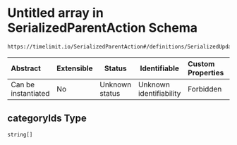# Untitled array in SerializedParentAction Schema

```txt
https://timelimit.io/SerializedParentAction#/definitions/SerializedUpdateCategorySortingAction/properties/categoryIds
```




| Abstract            | Extensible | Status         | Identifiable            | Custom Properties | Additional Properties | Access Restrictions | Defined In                                                                                        |
| :------------------ | ---------- | -------------- | ----------------------- | :---------------- | --------------------- | ------------------- | ------------------------------------------------------------------------------------------------- |
| Can be instantiated | No         | Unknown status | Unknown identifiability | Forbidden         | Allowed               | none                | [SerializedParentAction.schema.json\*](SerializedParentAction.schema.json "open original schema") |

## categoryIds Type

`string[]`
